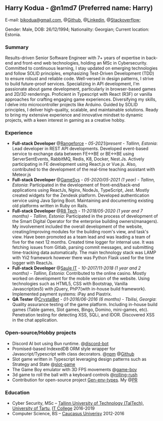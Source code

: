 ## Harry Kodua - @n1md7 (Preferred name: Harry)

E-mail: bikodua@gmail.com, @[Github](https://github.com/n1md7), @[Linkedin](https://www.linkedin.com/in/n1md7/), @[Stackoverflow](https://stackoverflow.com/users/8108312/n1md7);

Gender: Male, DOB: 26/12/1994; Nationality: Georgian; Current location: Estonia.

### Summary

Results-driven Senior Software Engineer with 7+ years of expertise in back-end and front-end web technologies, holding an MSc in Cybersecurity. Committed to continuous learning, I stay updated on emerging technologies and follow SOLID principles, emphasizing Test-Driven Development (TDD) to ensure robust and reliable code. Well-versed in design patterns, I strive to build future-proof services.
Specializing in API development, I'm passionate about game development, particularly in browser-based games and 2D/3D renderings. Proficient in Typescript with React (R3F) or vanilla approaches for crafting engaging game experiences.
Diversifying my skills, I delve into microcontroller projects like Arduino. Guided by SOLID principles, I deliver high-quality, scalable, and maintainable solutions. Ready to bring my extensive experience and innovative mindset to dynamic projects, with a keen interest in gaming as a creative hobby. 

### Experience
- **Full-stack Developer** @[Rangeforce](https://www.rangeforce.com/) - _05-2021/present - Tallinn, Estonia_: Lead developer in REST API developments. Developed event-based service to exchange data between FE<->BE or BE<->BE using ServerSentEvents, RabbitMQ, Redis, K8, Docker, Nest.Js. Actively participating in FE development using React.js or Vue.js. Also, contributed to the development of the real-time teaching assistant with Meteor.js
- **Full-stack Developer** @[GameSys](https://www.gamesysgroup.com/) - _05-2020/05-2021 (1 year) - Tallinn, Estonia_: Participated in the development of front-end/back-end applications using ReactJs, Nginx, NodeJs, TypeScript, Jest.
Mostly created widgets for the Zendesk platform.
Developed authentication service using Java Spring Boot.
Maintaining and documenting existing old platforms written in Ruby on Rails.
- **Full-stack Developer** @[R8 Tech](https://r8tech.io/) - _11-2018/05-2020 (1 year and 7 months) - Tallinn, Estonia_: Participated in the process of development of the Smart Digital Operator for the enterprise building owners(managers). My involvement included the overall development of the website, creating/improving modules for the building room's view, and task's view. Have been promoted as a team lead and was leading a team of five for the next 12 months.
Created time logger for internal use. It was fetching issues from Gitlab, parsing commit messages, and submitting time-tracking data automatically.
The main technology stack was LAMP with Yii2 framework however there was Python Flask used for the time logger with ReactJs.
- **Full-stack Developer** @[Saule IT](http://sauleit.com/) - _10-2017/11-2018 (1 year and 2 months) - Tallinn, Estonia_: Contributed to the online casino. Mostly worked on development for the mobile version of the website. Using technologies such as HTML5, CSS with Bootstrap, Vanilla Javascript(es5) with jQuery, PhP7(with in-house build framework). Implemented payment systems: iPay and Piastrix.
- **QA Tester** @[CrystalBet](https://www.crystalbet.com/) - _01-2016/06-2016 (6 months) - Tbilisi, Georgia_: Quality assurance testing of the game platform. Including in-house build games (Table games, Slot games, Bingo, Domino, mini-games, etc). Penetration testing for detecting XSS, SQLi, and IDOR. Discovered XSS in the chat application. 

### Open-source/Hobby projects
- Discord AI bot using Bun runtime. @[discord-bot](https://github.com/n1md7-th/discord-bot)
- Promised-based IndexedDB ORM style wrapper for Javascript/Typescript with class decorators. @[npm](https://www.npmjs.com/package/@n1md7/indexeddb-promise) @[Github](https://github.com/n1md7/indexeddb-promise)
- Slot game written in Typescript leveraging design patterns such as Strategy and State @[slot-game](https://github.com/n1md7/mini-slot)
- The Game Boy emulator with 3D FPS movements @[game-boy](https://github.com/n1md7/game-boy)
- 3d game to roll the ball with a keyboard controls @[rolling-rush](https://github.com/n1md7/rolling-rush)
- Contribution for open-source project [Gen-env-types](https://github.com/benawad/gen-env-types). My @[PR](https://github.com/n1md7/gen-env-types/commit/05c8f6b481e3dacf6e9d85bae02ee840b2119cb9)

### Education
- Cyber Security, MSc – [Tallinn University of Technology (TalTech)](https://taltech.ee/en), [University of Tartu](https://ut.ee/en), [IT College](http://www.itcollege.ee/en/) 2016-2019
- Computer Science, BS – [Caucasus Univerisy](http://cu.edu.ge/) 2012-2016
